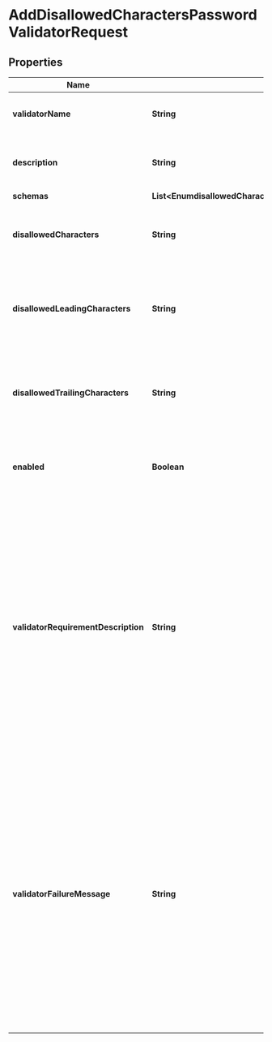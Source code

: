 

# AddDisallowedCharactersPasswordValidatorRequest


## Properties

| Name | Type | Description | Notes |
|------------ | ------------- | ------------- | -------------|
|**validatorName** | **String** | Name of the new Password Validator |  |
|**description** | **String** | A description for this Password Validator |  [optional] |
|**schemas** | **List&lt;EnumdisallowedCharactersPasswordValidatorSchemaUrn&gt;** |  |  |
|**disallowedCharacters** | **String** | A set of characters that will not be allowed anywhere in a password. |  [optional] |
|**disallowedLeadingCharacters** | **String** | A set of characters that will not be allowed as the first character of the password. |  [optional] |
|**disallowedTrailingCharacters** | **String** | A set of characters that will not be allowed as the last character of the password. |  [optional] |
|**enabled** | **Boolean** | Indicates whether the password validator is enabled for use. |  |
|**validatorRequirementDescription** | **String** | Specifies a message that can be used to describe the requirements imposed by this password validator to end users. If a value is provided for this property, then it will override any description that may have otherwise been generated by the validator. |  [optional] |
|**validatorFailureMessage** | **String** | Specifies a message that may be provided to the end user in the event that a proposed password is rejected by this validator. If a value is provided for this property, then it will override any failure message that may have otherwise been generated by the validator. |  [optional] |




